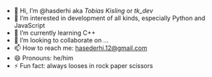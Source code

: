 - 👋 Hi, I’m @hasderhi aka *Tobias Kisling* or *tk_dev*
- 👀 I’m interested in development of all kinds, especially Python and JavaScript
- 🌱 I’m currently learning C++
- 💞️ I’m looking to collaborate on ...
- 📫 How to reach me: hasederhi.12@gmail.com
- 😄 Pronouns: he/him
- ⚡ Fun fact: always looses in rock paper scissors

<!---
hasderhi/hasderhi is a ✨ special ✨ repository because its `README.md` (this file) appears on your GitHub profile.
You can click the Preview link to take a look at your changes.
--->

